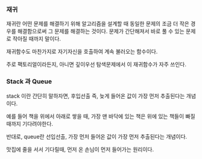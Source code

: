### 재귀

재귀란 어떤 문제를 해결하기 위해 알고리즘을 설계할 때 동일한 문제의 조금 더 작은 경우를 해결함으로써 그 문제를 해결하는 것이다. 문제가 간단해져서 바로 풀 수 있는 문제로 작아질 때까지 말이다.



재귀함수도 마찬가지로 자기자신을 호출하여 계속 불러오는 함수이다.

주로 팩토리얼이라든지, 아니면 깊이우선 탐색문제에서 이 재귀함수가 자주 쓰인다.



### Stack 과 Queue

stack 이란 간단히 말하자면, 후입선출 즉, 늦게 들어온 값이 가장 먼저 추출된다는 개념이다.

예를 들어 책을 위에서 아래로 쌓을 때, 가장 맨 바닥에 있는 책은 위에 있는 책들이 빠질때까지 기다려야한다.



반대로, queue란 선입선출, 가장 먼저 들어온 값이 가장 먼저 추출된다는 개념이다.

맛집에 줄을 서서 기다릴때, 먼저 온 손님이 먼저 들어가는 원리이다.

